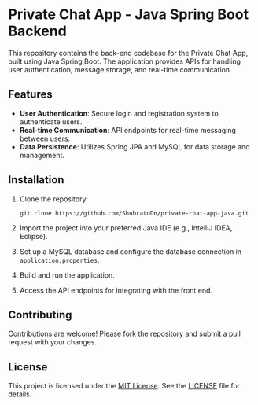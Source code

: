 # Private Chat App - Java Spring Boot Backend

This repository contains the back-end codebase for the Private Chat App, built using Java Spring Boot. The application provides APIs for handling user authentication, message storage, and real-time communication.

## Features

- **User Authentication**: Secure login and registration system to authenticate users.
- **Real-time Communication**: API endpoints for real-time messaging between users.
- **Data Persistence**: Utilizes Spring JPA and MySQL for data storage and management.

## Installation

1. Clone the repository:

    ```
    git clone https://github.com/ShubratoDn/private-chat-app-java.git
    ```

2. Import the project into your preferred Java IDE (e.g., IntelliJ IDEA, Eclipse).

3. Set up a MySQL database and configure the database connection in `application.properties`.

4. Build and run the application.

5. Access the API endpoints for integrating with the front end.

## Contributing

Contributions are welcome! Please fork the repository and submit a pull request with your changes.

## License

This project is licensed under the [MIT License](LICENSE). See the [LICENSE](LICENSE) file for details.
